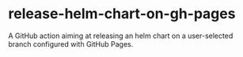 # release-helm-chart-on-gh-pages
A GitHub action aiming at releasing an helm chart on a user-selected branch configured with GitHub Pages.
